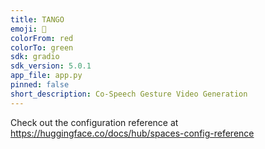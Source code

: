 ```yaml
---
title: TANGO
emoji: 🐢
colorFrom: red
colorTo: green
sdk: gradio
sdk_version: 5.0.1
app_file: app.py
pinned: false
short_description: Co-Speech Gesture Video Generation
---
```


Check out the configuration reference at https://huggingface.co/docs/hub/spaces-config-reference